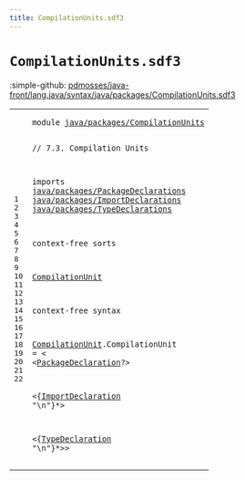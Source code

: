 ```yaml
---
title: CompilationUnits.sdf3
---
```


# `CompilationUnits.sdf3`

:simple-github: [pdmosses/java-front/lang.java/syntax/java/packages/CompilationUnits.sdf3]

[pdmosses/java-front/lang.java/syntax/java/packages/CompilationUnits.sdf3]: https://github.com/pdmosses/java-front/blob/master/lang.java/syntax/java/packages/CompilationUnits.sdf3 "The source file on GitHub"

<div class="sdf3"><table class="highlighttable"><tbody><tr><td class="linenos"><div class="linenodiv"><pre><span></span>1
2
3
4
5
6
7
8
9
10
11
12
13
14
15
16
17
18
19
20
21
22
</pre></div></td>
<td class="code"><pre><code><span class="keyword">module</span> <a href="../../../metaborg-java.sdf3#java/packages/CompilationUnits_113_143" id="java/packages/CompilationUnits_7_37" title="Referenced at ../../../metaborg-java.sdf3 line 9">java/packages/CompilationUnits</a>

<span class="layout">// 7.3. Compilation Units</span>

<span class="keyword">imports</span> 
  <a href="../PackageDeclarations.sdf3#java/packages/PackageDeclarations_7_40" id="java/packages/PackageDeclarations_77_110" title="Defined at ../PackageDeclarations.sdf3 line 1">java/packages/PackageDeclarations</a>
  <a href="../ImportDeclarations.sdf3#java/packages/ImportDeclarations_7_39" id="java/packages/ImportDeclarations_113_145" title="Defined at ../ImportDeclarations.sdf3 line 1">java/packages/ImportDeclarations</a>
  <a href="../TypeDeclarations.sdf3#java/packages/TypeDeclarations_7_37" id="java/packages/TypeDeclarations_148_178" title="Defined at ../TypeDeclarations.sdf3 line 1">java/packages/TypeDeclarations</a>

<span class="keyword">context-free sorts</span>

  <a href="../../../Java_StrategoMix.sdf3#CompilationUnit_646_661" id="CompilationUnit_202_217" title="Referenced at ../../../Java_StrategoMix.sdf3 line 25; ../../../metaborg-java.sdf3 line 21">CompilationUnit</a>

<span class="keyword">context-free syntax</span>


  <a href="../../../Java_StrategoMix.sdf3#CompilationUnit_646_661" id="CompilationUnit_243_258" title="Referenced at ../../../Java_StrategoMix.sdf3 line 25; ../../../metaborg-java.sdf3 line 21">CompilationUnit</a>.<span class="cons_Constructor"><span id="CompilationUnit_259_274" title="Not referenced locally, nor via imports">CompilationUnit</span></span> = &lt;
  &lt;<a href="../PackageDeclarations.sdf3#PackageDeclaration_162_180" id="PackageDeclaration_282_300" title="Defined at ../PackageDeclarations.sdf3 line 11, 15">PackageDeclaration</a>?&gt;
  
  &lt;{<a href="../ImportDeclarations.sdf3#ImportDeclaration_147_164" id="ImportDeclaration_310_327" title="Defined at ../ImportDeclarations.sdf3 line 11, 15, 16, 17, 18">ImportDeclaration</a> <span class="cons_Lit">"\n"</span>}*&gt;
     
  &lt;{<a href="../TypeDeclarations.sdf3#TypeDeclaration_205_220" id="TypeDeclaration_346_361" title="Defined at ../TypeDeclarations.sdf3 line 12, 16, 17, 18">TypeDeclaration</a> <span class="cons_Lit">"\n"</span>}*&gt;&gt; 
</code></pre></td></tr></tbody></table></div>